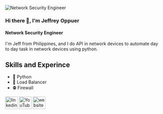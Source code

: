 ![Network Security Engineer]([https://dijkstra845412766.files.wordpress.com/2020/07/cropped-bb1e0e5b6cb8983895046f37ff8e1347.png](https://dijkstra845412766.files.wordpress.com/2023/11/picture1.png?w=1024))

### Hi there 👋, I'm Jeffrey Oppuer
#### Network Security Engineer

I'm Jeff from Philippines, and I do API in network devices to automate day to day task in network devices using python.

## Skills and Experince
* 🐍 Python
* 🔀 Load Balancer
* ⛔ Firewall

[<img src='https://cdn.jsdelivr.net/npm/simple-icons@3.0.1/icons/linkedin.svg' alt='linkedin' height='40'>](https://www.linkedin.com/in/https://www.linkedin.com/in/jeffrey-oppuer-636478165//)  [<img src='https://cdn.jsdelivr.net/npm/simple-icons@3.0.1/icons/youtube.svg' alt='YouTube' height='40'>](https://www.youtube.com/channel/https://www.youtube.com/@jeffreyoppuer7485/videos)  [<img src='https://cdn.jsdelivr.net/npm/simple-icons@3.0.1/icons/icloud.svg' alt='website' height='40'>]([https://wordpress.com/view/dijkstra845412766.wordpress.com](https://dijkstra845412766.files.wordpress.com/2023/11/picture1.png?w=1024)https://dijkstra845412766.files.wordpress.com/2023/11/picture1.png?w=1024)
